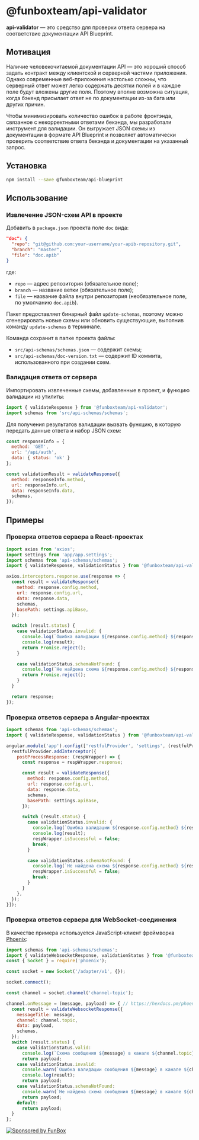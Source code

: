 # @funboxteam/api-validator

**api-validator** — это средство для проверки ответа сервера на соответствие документации API Blueprint.

## Мотивация

Наличие человекочитаемой документации API — это хороший способ задать контракт между клиентской и серверной частями приложения.
Однако современные веб-приложения настолько сложны, что серверный ответ может легко содержать десятки полей и в каждое поле будут
вложены другие поля. Поэтому вполне возможна ситуация, когда бэкенд присылает ответ не по документации из-за бага или других причин.

Чтобы минимизировать количество ошибок в работе фронтэнда, связанное с некорректными ответами бекэнда, мы разработали инструмент
для валидации. Он выгружает JSON схемы из документации в формате API Blueprint и позволяет автоматически проверить соответствие
ответа бекэнда и документации на указанный запрос.

## Установка

```bash
npm install --save @funboxteam/api-blueprint
```

## Использование

### Извлечение JSON-схем API в проекте

Добавить в `package.json` проекта поле `doc` вида:
  ```json
  "doc": {
    "repo": "git@github.com:your-username/your-apib-repository.git",
    "branch": "master",
    "file": "doc.apib"
  }
  ```
где:
  - `repo` — адрес репозитория (обязательное поле);
  - `branch` — название ветки (обязательное поле);
  - `file` — название файла внутри репозитория (необязательное поле, по умолчанию `doc.apib`).

Пакет предоставляет бинарный файл `update-schemas`, поэтому можно сгенерировать новые схемы или обновить существующие,
выполнив команду `update-schemas` в терминале.

Команда сохранит в папке проекта файлы:
   - `src/api-schemas/schemas.json` — содержит схемы;
   - `src/api-schemas/doc-version.txt` — содержит ID коммита, использованного при создании схем.

### Валидация ответа от сервера

Импортировать извлеченные схемы, добавленные в проект, и функцию валидации из утилиты:

```javascript
import { validateResponse } from '@funboxteam/api-validator';
import schemas from 'src/api-schemas/schemas';
```

Для получения результатов валидации вызвать функцию, в которую передать данные ответа и набор JSON схем:

```javascript
const responseInfo = {
  method: 'GET',
  url: '/api/auth',
  data: { status: 'ok' }
};

const validationResult = validateResponse({
  method: responseInfo.method,
  url: responseInfo.url,
  data: responseInfo.data,
  schemas,
});
```

## Примеры

### Проверка ответов сервера в React-проектах

```javascript
import axios from 'axios';
import settings from 'app/app.settings';
import schemas from 'api-schemas/schemas';
import { validateResponse, validationStatus } from '@funboxteam/api-validator';

axios.interceptors.response.use(response => {
  const result = validateResponse({
    method: response.config.method,
    url: response.config.url,
    data: response.data,
    schemas,
    basePath: settings.apiBase,
  });

  switch (result.status) {
    case validationStatus.invalid: {
      console.log(`Ошибка валидации ${response.config.method} ${response.config.url}`);
      console.log(result);
      return Promise.reject();
    }

    case validationStatus.schemaNotFound: {
      console.log(`Не найдена схема ${response.config.method} ${response.config.url}.`);
      return Promise.reject();
    }
  }

  return response;
});
```

### Проверка ответов сервера в Angular-проектах

```javascript
import schemas from 'api-schemas/schemas';
import { validateResponse, validationStatus } from '@funboxteam/api-validator';

angular.module('app').config(['restfulProvider', 'settings', (restfulProvider, settings) => {
  restfulProvider.addInterceptor({
    postProcessResponse: (respWrapper) => {
      const response = respWrapper.response;

      const result = validateResponse({
        method: response.config.method,
        url: response.config.url,
        data: response.data,
        schemas,
        basePath: settings.apiBase,
      });

      switch (result.status) {
        case validationStatus.invalid: {
          console.log(`Ошибка валидации ${response.config.method} ${response.config.url}`);
          console.log(result);
          respWrapper.isSuccessful = false;
          break;
        }

        case validationStatus.schemaNotFound: {
          console.log(`Не найдена схема ${response.config.method} ${response.config.url}.`);
          respWrapper.isSuccessful = false;
          break;
        }
      }
    },
  });
}]);
```

### Проверка ответов сервера для WebSocket-соединения

В качестве примера используется JavaScript-клиент фреймворка
[Phoenix](https://hexdocs.pm/phoenix/js/):

```javascript
import schemas from 'api-schemas/schemas';
import { validateWebsocketResponse, validationStatus } from '@funboxteam/api-validator';
const { Socket } = require('phoenix');

const socket = new Socket('/adapter/v1', {});

socket.connect();

const channel = socket.channel('channel-topic');

channel.onMessage = (message, payload) => { // https://hexdocs.pm/phoenix/js/#channelonmessage
  const result = validateWebsocketResponse({
    messageTitle: message,
    channel: channel.topic,
    data: payload,
    schemas,
  });
  switch (result.status) {
    case validationStatus.valid:
      console.log(`Схема сообщения ${message} в канале ${channel.topic} найдена и валидна`);
      return payload;
    case validationStatus.invalid:
      console.warn(`Ошибка валидации сообщения ${message} в канале ${channel.topic}`);
      console.log(result);
      return payload;
    case validationStatus.schemaNotFound:
      console.warn(`Не найдена схема сообщения ${message} в канале ${channel.topic}`);
      return payload;
    default:
      return payload;
  }
};
```

[![Sponsored by FunBox](https://funbox.ru/badges/sponsored_by_funbox_centered.svg)](https://funbox.ru)
